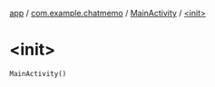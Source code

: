 [app](../../index.md) / [com.example.chatmemo](../index.md) / [MainActivity](index.md) / [&lt;init&gt;](./-init-.md)

# &lt;init&gt;

`MainActivity()`